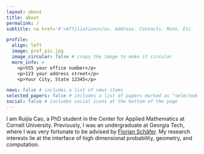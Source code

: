 ```yaml
---
layout: about
title: about
permalink: /
subtitle: <a href='#'>Affiliations</a>. Address. Contacts. Moto. Etc.

profile:
  align: left
  image: prof_pic.jpg
  image_circular: false # crops the image to make it circular
  more_info: >
    <p>555 your office number</p>
    <p>123 your address street</p>
    <p>Your City, State 12345</p>

news: false # includes a list of news items
selected_papers: false # includes a list of papers marked as "selected={true}"
social: false # includes social icons at the bottom of the page
---
```

I am Ruijia Cao, a PhD student in the Center for Applied Mathematics at Cornell University. Previously, I was an undergraduate at Georgia Tech, where I was very fortunate to be advised by [Florian Schâfer](https://f-t-s.github.io/). My research interests lie at the interface of high dimensional probability, geometry, and computation.
